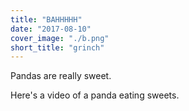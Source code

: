 ```yaml
---
title: "BAHHHHH"
date: "2017-08-10"
cover_image: "./b.png"
short_title: "grinch"
---
```


Pandas are really sweet.

Here's a video of a panda eating sweets.

